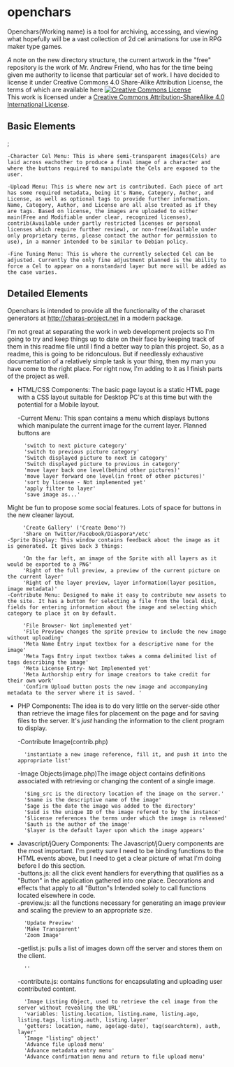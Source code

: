 openchars
=========

Openchars(Working name) is a tool for archiving, accessing, and viewing what hopefully will be a vast collection of 2d cel animations for use in RPG maker type games.  

*A* note on the new directory structure, the current artwork in the "free" repository is the work of Mr. Andrew Friend, who has for the time being given me authority to license that particular set of work. I have decided to license it under Creative Commons 4.0 Share-Alike Attribution License, the terms of which are available here 
<a rel="license" href="http://creativecommons.org/licenses/by-sa/4.0/"><img alt="Creative Commons License" style="border-width:0" src="http://i.creativecommons.org/l/by-sa/4.0/88x31.png" /></a><br />This work is licensed under a <a rel="license" href="http://creativecommons.org/licenses/by-sa/4.0/">Creative Commons Attribution-ShareAlike 4.0 International License</a>.

Basic Elements
---------
;

    -Character Cel Menu: This is where semi-transparent images(Cels) are laid across eachother to produce a final image of a character and where the buttons required to manipulate the Cels are exposed to the user.  
    
    -Upload Menu: This is where new art is contributed. Each piece of art has some required metadata, being it's Name, Category, Author, and License, as well as optional tags to provide further information. Name, Category, Author, and License are all also treated as if they are tags. Based on license, the images are uploaded to either main(Free and Modifiable under clear, recognized licenses), contrib(Available under partly restricted licenses or personal licenses which require further review), or non-free(Available under only proprietary terms, please contact the author for permission to use), in a manner intended to be similar to Debian policy.  
    
    -Fine Tuning Menu: This is where the currently selected Cel can be adjusted. Currently the only fine adjustment planned is the ability to force a Cel to appear on a nonstandard layer but more will be added as the case varies.  
    
Detailed Elements
---------
Openchars is intended to provide all the functionality of the charaset generators at http://charas-project.net in a modern package.  

I'm not great at separating the work in web development projects so I'm going to try and keep things up to date on their face by keeping track of them in this readme file until I find a better way to plan this project. So, as a readme, this is going to be ridonculous. But if needlessly exhaustive documentation of a relatively simple task is your thing, then my man you have come to the right place. For right now, I'm adding to it as I finish parts of the project as well.  

 * HTML/CSS Components: The basic page layout is a static HTML page with a CSS layout suitable for Desktop PC's at this time but with the potential for a Mobile layout.  

    -Current Menu: This span contains a menu which displays buttons which manipulate the current image for the current layer. Planned buttons are  

         'switch to next picture category'  
         'switch to previous picture category'  
         'Switch displayed picture to next in category'  
         'Switch displayed picture to previous in category'  
         'move layer back one level(behind other pictures)'  
         'move layer forward one level(in front of other pictures)'  
         'sort by license - Not implemented yet'
         'apply filter to layer'  
         'save image as...'  
Might be fun to propose some social features. Lots of space for buttons in the new cleaner layout.  

         'Create Gallery' ('Create Demo'?)  
         'Share on Twitter/Facebook/Diaspora*/etc'  
    -Sprite Display: This window contains feedback about the image as it is generated. It gives back 3 things:  

         'On the far left, an image of the Sprite with all layers as it would be exported to a PNG'  
         'Right of the full preview, a preview of the current picture on the current layer'  
         'Right of the layer preview, layer information(layer position, image metadata)'  
    -Contribute Menu: Designed to make it easy to contribute new assets to the site. It has a button for selecting a file from the local disk, fields for entering information about the image and selecting which category to place it on by default.  
          
         'File Browser- Not implemented yet'
         'File Preview changes the sprite preview to include the new image without uploading'
         'Meta Name Entry input textbox for a descriptive name for the image'
         'Meta Tags Entry input textbox takes a comma delimited list of tags describing the image'
         'Meta License Entry- Not Implemented yet'
         'Meta Authorship entry for image creators to take credit for their own work'
         'Confirm Upload button posts the new image and accompanying metadata to the server where it is saved. '
 * PHP Components: The idea is to do very little on the server-side other than retrieve the image files for placement on the page and for saving files to the server. It's *just* handing the information to the client program to display.  

    -Contribute Image(contrib.php)  

         'instantiate a new image reference, fill it, and push it into the appropriate list'
    -Image Objects(image.php)The image object contains definitions associated with retrieving or changing the content of a single image.  

         '$img_src is the directory location of the image on the server.'
         '$name is the descriptive name of the image'
         '$age is the date the image was added to the directory'
         '$uid is the unique ID of the image refered to by the instance'
         '$license references the terms under which the image is released'
         '$auth is the author of the image'
         '$layer is the default layer upon which the image appears'
 * Javascript/jQuery Components: The Javascript/jQuery components are the most important. I'm pretty sure I need to be binding functions to the HTML events above, but I need to get a clear picture of what I'm doing before I do this section.  
    -buttons.js: all the click event handlers for everything that qualifies as a "Button" in the application gathered into one place. Decorations and effects that apply to all "Button"s Intended solely to call functions located elsewhere in code.  
    -preview.js: all the functions necessary for generating an image preview and scaling the preview to an appropriate size.  

         'Update Preview'
         'Make Transparent'
         'Zoom Image'
    -getlist.js: pulls a list of images down off the server and stores them on the client.  

         ''
    -contribute.js: contains functions for encapsulating and uploading user contributed content.  

         'Image Listing Object, used to retrieve the cel image from the server without revealing the URL'
         'variables: listing.location, listing.name, listing.age, listing.tags, listing.auth, listing.layer'
         'getters: location, name, age(age-date), tag(searchterm), auth, layer'
         'Image "listing" object'
         'Advance file upload menu'
         'Advance metadata entry menu'
         'Advance confirmation menu and return to file upload menu'

